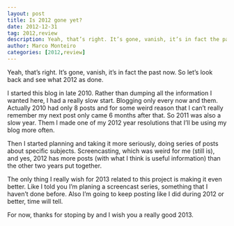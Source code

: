 ```yaml
---
layout: post
title: Is 2012 gone yet?
date: 2012-12-31
tag: 2012,review
description: Yeah, that’s right. It’s gone, vanish, it’s in fact the past now. So let’s look back and see what 2012 as done.
author: Marco Monteiro
categories: [2012,review]
---
```


Yeah, that’s right. It’s gone, vanish, it’s in fact the past now. So let’s look back and see what 2012 as done.

I started this blog in late 2010. Rather than dumping all the information I wanted here, I had a really slow start. Blogging only every now and them. Actually 2010 had only 8 posts and for some weird reason that I can’t really remember my next post only came 6 months after that.
So 2011 was also a slow year. Them I made one of my 2012 year resolutions that I’ll be using my blog more often.
<!--more-->
Then I started planning and taking it more seriously, doing series of posts about specific subjects. Screencasting, which was weird for me (still is), and yes, 2012 has more posts (with what I think is useful information) than the other two years put together.

The only thing I really wish for 2013 related to this project is making it even better. Like I told you I’m planing a screencast series, something that I haven’t done before. Also I’m going to keep posting like I did during 2012 or better, time will tell.

For now, thanks for stoping by and I wish you a really good 2013.